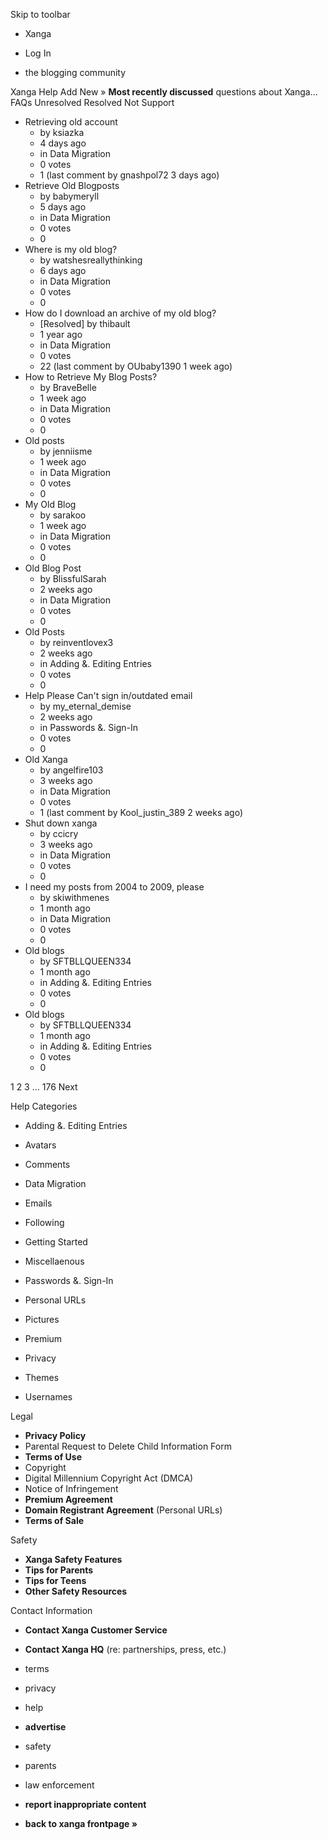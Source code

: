 Skip to toolbar

*   Xanga

*   Log In

*   the blogging community

Xanga Help Add New » **Most recently discussed** questions about Xanga… FAQs Unresolved Resolved Not Support

*   Retrieving old account
    *   by ksiazka
    *   4 days ago
    *   in Data Migration
    *   0 votes
    *   1 (last comment by gnashpol72 3 days ago)
*   Retrieve Old Blogposts
    *   by babymeryll
    *   5 days ago
    *   in Data Migration
    *   0 votes
    *   0
*   Where is my old blog?
    *   by watshesreallythinking
    *   6 days ago
    *   in Data Migration
    *   0 votes
    *   0
*   How do I download an archive of my old blog?
    *   \[Resolved\] by thibault
    *   1 year ago
    *   in Data Migration
    *   0 votes
    *   22 (last comment by OUbaby1390 1 week ago)
*   How to Retrieve My Blog Posts?
    *   by BraveBelle
    *   1 week ago
    *   in Data Migration
    *   0 votes
    *   0
*   Old posts
    *   by jenniisme
    *   1 week ago
    *   in Data Migration
    *   0 votes
    *   0
*   My Old Blog
    *   by sarakoo
    *   1 week ago
    *   in Data Migration
    *   0 votes
    *   0
*   Old Blog Post
    *   by BlissfulSarah
    *   2 weeks ago
    *   in Data Migration
    *   0 votes
    *   0
*   Old Posts
    *   by reinventlovex3
    *   2 weeks ago
    *   in Adding &. Editing Entries
    *   0 votes
    *   0
*   Help Please Can't sign in/outdated email
    *   by my\_eternal\_demise
    *   2 weeks ago
    *   in Passwords &. Sign-In
    *   0 votes
    *   0
*   Old Xanga
    *   by angelfire103
    *   3 weeks ago
    *   in Data Migration
    *   0 votes
    *   1 (last comment by Kool\_justin\_389 2 weeks ago)
*   Shut down xanga
    *   by ccicry
    *   3 weeks ago
    *   in Data Migration
    *   0 votes
    *   0
*   I need my posts from 2004 to 2009, please
    *   by skiwithmenes
    *   1 month ago
    *   in Data Migration
    *   0 votes
    *   0
*   Old blogs
    *   by SFTBLLQUEEN334
    *   1 month ago
    *   in Adding &. Editing Entries
    *   0 votes
    *   0
*   Old blogs
    *   by SFTBLLQUEEN334
    *   1 month ago
    *   in Adding &. Editing Entries
    *   0 votes
    *   0

1 2 3 ... 176 Next

Help Categories

*   Adding &. Editing Entries
*   Avatars
*   Comments
*   Data Migration
*   Emails
*   Following
*   Getting Started
*   Miscellaenous

*   Passwords &. Sign-In
*   Personal URLs
*   Pictures
*   Premium
*   Privacy
*   Themes
*   Usernames

Legal

*   **Privacy Policy**
*   Parental Request to Delete Child Information Form
*   **Terms of Use**
*   Copyright
*   Digital Millennium Copyright Act (DMCA)
*   Notice of Infringement
*   **Premium Agreement**
*   **Domain Registrant Agreement** (Personal URLs)
*   **Terms of Sale**

Safety

*   **Xanga Safety Features**
*   **Tips for Parents**
*   **Tips for Teens**
*   **Other Safety Resources**

Contact Information

*   **Contact Xanga Customer Service**
*   **Contact Xanga HQ** (re: partnerships, press, etc.)

*   terms
*   privacy
*   help
*   **advertise**

*   safety
*   parents
*   law enforcement
*   **report inappropriate content**

*   **back to xanga frontpage »**
